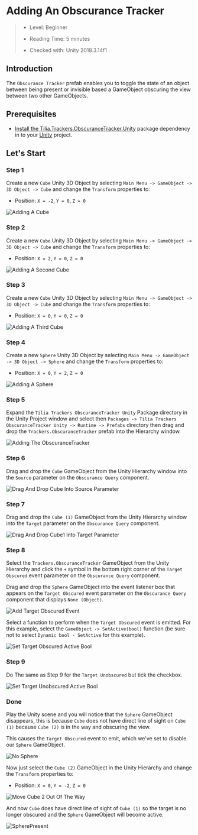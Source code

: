 # Adding An Obscurance Tracker

> * Level: Beginner
>
> * Reading Time: 5 minutes
>
> * Checked with: Unity 2018.3.14f1

## Introduction
The `Obscurance Tracker` prefab enables you to toggle the state of an object between being present or invisible based a GameObject obscuring the view between two other GameObjects.

## Prerequisites

* [Install the Tilia.Trackers.ObscuranceTracker.Unity] package dependency in to your [Unity] project.

## Let's Start

### Step 1

Create a new `Cube` Unity 3D Object by selecting `Main Menu -> GameObject -> 3D Object -> Cube` and change the `Transform` properties to:

* Position: `X = -2`, `Y = 0`, `Z = 0`

![Adding A Cube](assets/images/AddingACube.png)

### Step 2

Create a new `Cube` Unity 3D Object by selecting `Main Menu -> GameObject -> 3D Object -> Cube` and change the `Transform` properties to:

* Position: `X = 2`, `Y = 0`, `Z = 0`

![Adding A Second Cube](assets/images/AddingASecondCube.png)

### Step 3

Create a new `Cube` Unity 3D Object by selecting `Main Menu -> GameObject -> 3D Object -> Cube` and change the `Transform` properties to:

* Position: `X = 0`, `Y = 0`, `Z = 0`

![Adding A Third Cube](assets/images/AddingAThirdCube.png)

### Step 4

Create a new `Sphere` Unity 3D Object by selecting `Main Menu -> GameObject -> 3D Object -> Sphere` and change the `Transform` properties to:

* Position: `X = 0`, `Y = 2`, `Z = 0`

![Adding A Sphere](assets/images/AddingASphere.png)

### Step 5

Expand the `Tilia Trackers ObscuranceTracker Unity` Package directory in the Unity Project window and select then `Packages -> Tilia Trackers ObscuranceTracker Unity -> Runtime -> Prefabs` directory then drag and drop the `Trackers.ObscuranceTracker` prefab into the Hierarchy window.

![Adding The ObscuranceTracker](assets/images/AddingTheObscuranceTracker.png)

### Step 6

Drag and drop the `Cube` GameObject from the Unity Hierarchy window into the `Source` parameter on the `Obscurance Query` component.

![Drag And Drop Cube Into Source Parameter](assets/images/DragAndDropCubeIntoSourceParameter.png)

### Step 7

Drag and drop the `Cube (1)` GameObject from the Unity Hierarchy window into the `Target` parameter on the `Obscurance Query` component.

![Drag And Drop Cube1 Into Target Parameter](assets/images/DragAndDropCube1IntoTargetParameter.png)

### Step 8

Select the `Trackers.ObscuranceTracker` GameObject from the Unity Hierarchy and click the `+` symbol in the bottom right corner of the `Target Obscured` event parameter on the `Obscurance Query` component.

Drag and drop the `Sphere` GameObject into the event listener box that appears on the `Target Obscured` event parameter on the `Obscurance Query` component that displays `None (Object)`.

![Add Target Obscured Event](assets/images/AddTargetObscuredEvent.png)

Select a function to perform when the `Target Obscured` event is emitted. For this example, select the `GameObject -> SetActive(bool)` function (be sure not to select `Dynamic bool - SetActive` for this example).

![Set Target Obscured Active Bool](assets/images/SetTargetObscuredActiveBool.png)

### Step 9

Do The same as Step 9 for the `Target Unobscured` but tick the checkbox.

![Set Target Unobscured Active Bool](assets/images/SetTargetUnobscuredActiveBool.png)

### Done

Play the Unity scene and you will notice that the `Sphere` GameObject disappears, this is because `Cube` does not have direct line of sight on `Cube (1)` because `Cube (2)` is in the way and obscuring the view.

This causes the `Target Obscured` event to emit, which we've set to disable our `Sphere` GameObject.

![No Sphere](assets/images/NoSphere.png)

Now just select the `Cube (2)` GameObject in the Unity Hierarchy and change the `Transform` properties to:

* Position: `X = 0`, `Y = -2`, `Z = 0`

![Move Cube 2 Out Of The Way](assets/images/MoveCube2OutOfTheWay.png)

And now `Cube` does have direct line of sight of `Cube (1)` so the target is no longer obscured and the `Sphere` GameObject will become active.

![SpherePresent](assets/images/SpherePresent.png)

[Install the Tilia.Trackers.ObscuranceTracker.Unity]: ../Installation/README.md
[Unity]: https://unity3d.com/